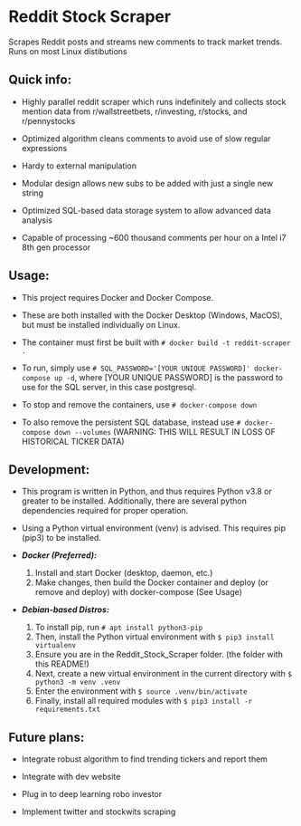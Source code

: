 ﻿# Reddit Stock Scraper
Scrapes Reddit posts and streams new comments to track market trends.
Runs on most Linux distibutions

## Quick info:
  - Highly parallel reddit scraper which runs indefinitely and collects stock mention data from r/wallstreetbets, r/investing, r/stocks, and r/pennystocks
  
  - Optimized algorithm cleans comments to avoid use of slow regular expressions
  
  - Hardy to external manipulation
  
  - Modular design allows new subs to be added with just a single new string
  
  - Optimized SQL-based data storage system to allow advanced data analysis
  
  - Capable of processing ~600 thousand comments per hour on a Intel i7 8th gen processor
  
## Usage:
  - This project requires Docker and Docker Compose.

  - These are both installed with the Docker Desktop (Windows, MacOS), but must be installed individually on Linux.

  - The container must first be built with `# docker build -t reddit-scraper .`

  - To run, simply use `# SQL_PASSWORD='[YOUR UNIQUE PASSWORD]' docker-compose up -d`, where [YOUR UNIQUE PASSWORD] is the password to use for the SQL server, in this case postgresql.

  - To stop and remove the containers, use `# docker-compose down`

  - To also remove the persistent SQL database, instead use `# docker-compose down --volumes` (WARNING: THIS WILL RESULT IN LOSS OF HISTORICAL TICKER DATA)

## Development:
  - This program is written in Python, and thus requires Python v3.8 or greater to be installed. Additionally, there are several python dependencies required for proper operation.

  - Using a Python virtual environment (venv) is advised. This requires pip (pip3) to be installed.

  - ***Docker (Preferred):***
    1. Install and start Docker (desktop, daemon, etc.)
    2. Make changes, then build the Docker container and deploy (or remove and deploy) with docker-compose (See Usage)

  - ***Debian-based Distros:***
    1. To install pip, run `# apt install python3-pip`
    2. Then, install the Python virtual environment with `$ pip3 install virtualenv`
    3. Ensure you are in the Reddit_Stock_Scraper folder. (the folder with this README!) 
    4. Next, create a new virtual environment in the current directory with `$ python3 -m venv .venv`
    5. Enter the environment with `$ source .venv/bin/activate`
    6. Finally, install all required modules with `$ pip3 install -r requirements.txt`
    
## Future plans:
  - Integrate robust algorithm to find trending tickers and report them
  
  - Integrate with dev website
  
  - Plug in to deep learning robo investor
  
  - Implement twitter and stockwits scraping
